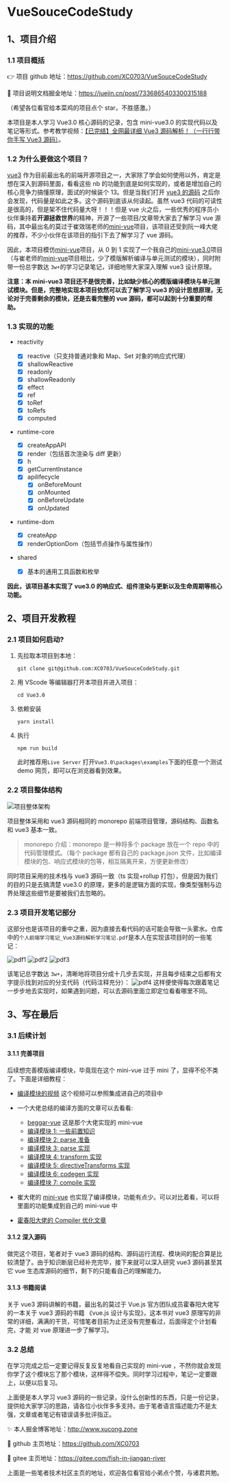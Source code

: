 # VueSouceCodeStudy

## 1、项目介绍

### 1.1 项目概括

👉 项目 github 地址：https://github.com/XC0703/VueSouceCodeStudy

🔨 项目说明文档掘金地址：https://juejin.cn/post/7336865403300315188

（希望各位看官给本菜鸡的项目点个 star，不胜感激。）

本项目是本人学习 Vue3.0 核心源码的记录，包含 mini-vue3.0 的实现代码以及笔记等形式。参考教学视频：[【已完结】全网最详细 Vue3 源码解析！（一行行带你手写 Vue3 源码）](https://www.bilibili.com/video/BV1td4y1r76e/?share_source=copy_web&vd_source=238287d1a721e0d89c0c394344147e45)。

### 1.2 为什么要做这个项目？

[vue3](https://github.com/vuejs/core) 作为目前最出名的前端开源项目之一，大家除了学会如何使用以外，肯定是想在深入到源码里面，看看这些 nb 的功能到底是如何实现的，或者是增加自己的核心竞争力搞懂原理，面试的时候装个 13。但是当我们打开 [vue3 的源码](https://github.com/vuejs/core) 之后你会发现，代码量是如此之多。这个源码到底该从何读起。虽然 vue3 代码的可读性是很高的，但是架不住代码量大呀！！！但是 vue 火之后，一些优秀的程序员小伙伴秉持着**开源拯救世界**的精神，开源了一些项目/文章带大家去了解学习 vue 源码，其中最出名的莫过于崔效瑞老师的[mini-vue](https://github.com/cuixiaorui/mini-vue)项目，该项目还受到阮一峰大佬的推荐，不少小伙伴在该项目的指引下去了解学习了 vue 源码。

因此，本项目模仿[mini-vue](https://github.com/cuixiaorui/mini-vue)项目，从 0 到 1 实现了一个我自己的[mini-vue3.0](https://github.com/XC0703/VueSouceCodeStudy)项目（与崔老师的[mini-vue](https://github.com/cuixiaorui/mini-vue)项目相比，少了模版解析编译与单元测试的模块），同时附带一份总字数达 `3w+`的学习记录笔记，详细地带大家深入理解 vue3 设计原理。

**注意：本 mini-vue3 项目还不是很完善，比如缺少核心的模版编译模块与单元测试模块。但是，完整地实现本项目依然可以去了解学习 vue3 的设计思想原理，无论对于完善剩余的模块，还是去看完整的 vue 源码，都可以起到十分重要的帮助。**

### 1.3 实现的功能

- reactivity
  - [x] reactive（只支持普通对象和 Map、Set 对象的响应式代理）
  - [x] shallowReactive
  - [x] readonly
  - [x] shallowReadonly
  - [x] effect
  - [x] ref
  - [x] toRef
  - [x] toRefs
  - [x] computed
- runtime-core
  - [x] createAppAPI
  - [x] render（包括首次渲染与 diff 更新）
  - [x] h
  - [x] getCurrentInstance
  - [x] apilifecycle
    - [x] onBeforeMount
    - [x] onMounted
    - [x] onBeforeUpdate
    - [x] onUpdated
- runtime-dom
  - [x] createApp
  - [x] renderOptionDom（包括节点操作与属性操作）
- shared

  - [x] 基本的通用工具函数和枚举

**因此，该项目基本实现了 vue3.0 的响应式、组件渲染与更新以及生命周期等核心功能。**

## 2、项目开发教程

### 2.1 项目如何启动?

1. 先拉取本项目到本地：

   ```
   git clone git@github.com:XC0703/VueSouceCodeStudy.git
   ```

2. 用 VScode 等编辑器打开本项目并进入项目：

   ```
   cd Vue3.0
   ```

3. 依赖安装

   ```
   yarn install
   ```

4. 执行

   ```
   npm run build
   ```

   此时推荐用`Live Server` 打开`Vue3.0\packages\examples`下面的任意一个测试 demo 网页，即可以在浏览器看到效果。

### 2.2 项目整体结构

![项目整体架构](./md_images/项目整体架构.png)

项目整体采用和 vue3 源码相同的 monorepo 前端项目管理，源码结构、函数名和 vue3 基本一致。

> monorepo 介绍：monorepo 是一种将多个 package 放在一个 repo 中的代码管理模式。（每个 package 都有自己的 package.json 文件，比如编译模块的包、响应式模块的包等，相互隔离开来，方便更新修改）

同时项目采用的技术栈与 vue3 源码一致（ts 实现+rollup 打包），但是因为我们的目的只是去搞清楚 vue3.0 的原理，更多的是逻辑方面的实现，像类型强制与边界处理这些细节是要被我们去忽略的。

### 2.3 项目开发笔记部分

这部分也是该项目的重中之重，因为直接去看代码的话可能会导致一头雾水。仓库中的`个人前端学习笔记_Vue3源码解析学习笔记.pdf`是本人在实现该项目时的一些笔记：

![pdf1](./md_images/pdf1.png)
![pdf2](./md_images/pdf2.png)
![pdf3](./md_images/pdf3.png)

该笔记总字数达 `3w+`，清晰地将项目分成十几步去实现，并且每步结束之后都有文字提示找到对应的分支代码（代码注释充分）：
![pdf4](./md_images/pdf4.png)
这样便使得每次跟着笔记一步步地去实现时，如果遇到问题，可以去源码里面立即定位看看哪里不同。

## 3、写在最后

### 3.1 后续计划

#### 3.1.1 完善项目

后续想完善模版编译模块，毕竟现在这个 mini-vue 过于 mini 了，显得不伦不类了。下面是详细教程：

- [编译模块的视频](https://www.bilibili.com/video/BV1564y1s7s5?p=9) 这个视频可以参照集成进自己的项目中

- 一个大佬总结的编译方面的文章可以去看看:

  - [beggar-vue](https://github.com/tim101010101/beggar-vue) 这是那个大佬实现的 mini-vue
  - [编译模块 1: 一些前置知识](https://juejin.cn/post/7031908854388490248)
  - [编译模块 2: parse 准备](https://juejin.cn/post/7031909256702099493)
  - [编译模块 3: parse 实现](https://juejin.cn/post/7031909316227498020)
  - [编译模块 4: transform 实现](https://juejin.cn/post/7031910167784456205)
  - [编译模块 5: directiveTransforms 实现](https://juejin.cn/post/7031910475411816485)
  - [编译模块 6: codegen 实现](https://juejin.cn/post/7031911112102969358)
  - [编译模块 7: compile 实现](https://juejin.cn/post/7031911369238642701)

- 崔大佬的 [mini-vue](https://github.com/cuixiaorui/mini-vue) 也实现了编译模块，功能有点少。可以对比着看，可以将里面的功能集成到自己的 mini-vue 中
- [霍春阳大佬的 Compiler 优化文章](https://zhuanlan.zhihu.com/p/150732926)

#### 3.1.2 深入源码

做完这个项目，笔者对于 vue3 源码的结构、源码运行流程、模块间的配合算是比较清楚了。由于知识断层已经补充完毕，接下来就可以深入研究 vue3 源码甚至其它 vue 生态库源码的细节，剩下的只能看自己的理解能力。

#### 3.1.3 书籍阅读

关于 vue3 源码讲解的书籍，最出名的莫过于 Vue.js 官方团队成员霍春阳大佬写的一本关于 vue3 源码的书籍 《vue.js 设计与实现》，这本书对 vue3 原理写的非常的详细，满满的干货，可惜笔者目前为止还没有完整看过，后面得定个计划看完，才能 对 vue 原理进一步了解学习。

### 3.2 总结

在学习完成之后一定要记得反复反复地看自己实现的 mini-vue ，不然你就会发现你学了这个模块忘了那个模块，这样得不偿失。同时学习过程中，笔记一定要跟上，以便以后复习。

上面便是本人学习 vue3 源码的一些记录，没什么创新性的东西，只是一份记录，提供给大家学习的思路，请各位小伙伴多多支持。由于笔者语言描述能力不是太强，文章或者笔记有错误请多批评指正。

✨ 本人掘金博客地址：http://www.xucong.zone

🎨 github 主页地址：https://github.com/XC0703

🏰 gitee 主页地址：https://gitee.com/fish-in-jiangan-river

上面是一些笔者技术社区主页的地址，欢迎各位看官给小弟点个赞，与诸君共勉。
